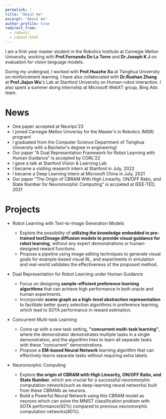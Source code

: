```yaml
---
permalink: /
title: "About me"
excerpt: "About me"
author_profile: true
redirect_from: 
  - /about/
  - /about.html
---
```


I am a first-year master student in the Robotics Institute at Carnegie Mellon University, working with **Prof.Fernando De La Torre** and **Dr.Joseph K J** on evaluation for vision language models. 

During my undergrad, I worked with **Prof.Huazhe Xu** at Tsinghua University on reinforcement learning. I have also collaborated with **Dr.Ruohan Zhang** at **Prof.Jiajun Wu**'s Lab at Stanford University on Human-robot interaction. I also spent a summer doing internship at Microsoft WebXT group, Bing Ads team. 


News
======
- One paper accepted at Neurips'23
- I joined Carnegie Mellon Univerisy for the Master's in Robotics (MSR) program! 
- I graduated from the Computer Science Department of Tsinghua University with a Bachelor's degree in engineering!
- Our paper "A Dual Representation Framework for Robot Learning with Human Guidance" is accepted by CORL'22
- I gave a talk at Stanford Vision & Learning Lab
- I became a visiting research intern at Stanford in July, 2022
- I became a Deep Learning Intern at Microsoft China in July, 2021
- Our paper "The Origin of CBRAM With High Linearity, ON/OFF Ratio, and State Number for Neuromorphic Computing" is accpeted at IEEE-TED, 2021

Projects
======
- Robot Learning with Text-to-Image Generation Models
    - Explore the possibility of **utilizing the knowledge embedded in pre-trained text2image diffusion models to provide visual guidance for robot learning**, without any expert demonstrations or human-designed reward functions.
    - Propose a pipeline using image editing techniques to generate visual goals for example-based visual RL, and experiments in simulation and real-world validates the effectiveness of the proposed method.

- Dual Representation for Robot Learning under Human Guidance
    - Focus on designing **sample-efficient preference learning algorithms** that can achieve high performance in both oracle and human experiments.
    - Incorporate **scene graph as a high-level abstraction representation** to facilitate better query selection algorithms in preference learning, which lead to SOTA performance in reward estimation.

- Concurrent Multi-task Learning
    - Come up with a new task setting, **"concurrent multi-task learning"**,  where the demonstrator demonstrates multiple tasks in a single demonstration, and the algorithm tries to learn all separate tasks with these "concurrent" demonstrations.
    - Propose a **EM-based Neural Network** learning algorithm that can effectively learns separate tasks without requiring extra labels.
    
- Neuromorphic Computing
    - Explore **the origin of CBRAM with High Linearity, ON/OFF Ratio, and State Number**, which are crucial for a successful neuromorphic computation network(such as deep-learning neural networks) built from these CBRAMs as neurons.
    - Build a Powerful Neural Network using this CBRAM model as neurons which can solve the MNIST classification problem with SOTA performance(92%) compared to previous neuromorphic computation networks(80%).
